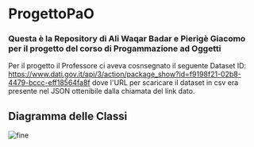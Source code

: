 # ProgettoPaO
### Questa è la Repository di Ali Waqar Badar e Pierigè Giacomo per il progetto del corso di Progammazione ad Oggetti
Per il progetto il Professore ci aveva cosnsegnato il seguente Dataset 
ID: https://www.dati.gov.it/api/3/action/package_show?id=f9198f21-02b8-4479-bccc-eff18564fa8f
dove l'URL per scaricare il dataset in csv era presente nel JSON ottenibile dalla chiamata del link dato.


## Diagramma delle Classi
![fine](https://user-images.githubusercontent.com/49913737/59964855-bd502780-9506-11e9-8a42-84bfdbd8de08.png)
